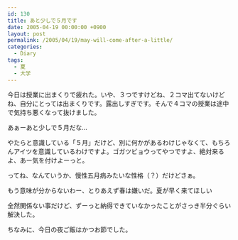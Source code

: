 ```yaml
---
id: 130
title: あと少しで５月です
date: 2005-04-19 00:00:00 +0900
layout: post
permalink: /2005/04/19/may-will-come-after-a-little/
categories:
  - Diary
tags:
  - 夏
  - 大学
---
```

今日は授業に出まくりで疲れた。いや、３つですけどね、２コマ出てないけどね、自分にとっては出まくりです。露出しすぎです。そんで４コマの授業は途中で気持ち悪くなって抜けました。

あぁーあと少しで５月だな…
  
やたらと意識している「５月」だけど、別に何かがあるわけじゃなくて、もちろんアイツを意識しているわけですよ。ゴガツビョウってやつですよ、絶対来るよ、あー気を付けよーっと。
  
ってね、なんていうか、慢性五月病みたいな性格（？）だけどさぁ。
  
もう意味が分からないわー、とりあえず春は嫌いだ。夏が早く来てほしい

全然関係ない事だけど、ずーっと納得できていなかったことがさっき半分ぐらい解決した。
  
ちなみに、今日の夜ご飯はかつお節でした。
